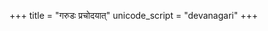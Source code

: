 +++
title = "गरुडः प्रचोदयात्"
unicode_script = "devanagari"
+++

<div class="js_include" url="/vedAH_yajuH/taittirIyam/AraNyakam/sarva-prastutiH/06/aMshAH/garuDaH_prachodayAt/"  newLevelForH1="2" includeTitle="false"> </div>   
